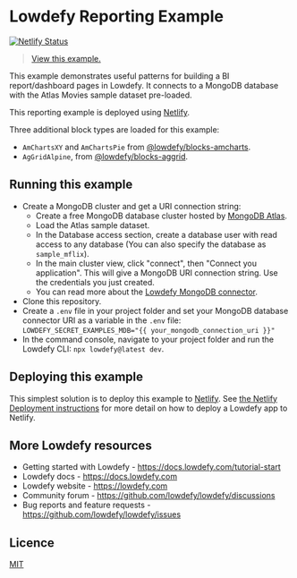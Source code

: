 # Lowdefy Reporting Example

[![Netlify Status](https://api.netlify.com/api/v1/badges/51d48dcb-b42a-4d03-8740-2d8b861e4da9/deploy-status)](https://app.netlify.com/sites/lowdefy-example-reporting/deploys)

> [View this example.](https://example-reporting.lowdefy.com)

This example demonstrates useful patterns for building a BI report/dashboard pages in Lowdefy. It connects to a MongoDB database with the Atlas Movies sample dataset pre-loaded.

This reporting example is deployed using [Netlify](https://docs.lowdefy.com/deployment).

Three additional block types are loaded for this example:

- `AmChartsXY` and `AmChartsPie` from [@lowdefy/blocks-amcharts](https://github.com/lowdefy/blocks-amcharts).
- `AgGridAlpine`, from [@lowdefy/blocks-aggrid](https://github.com/lowdefy/blocks-aggrid).

## Running this example

-  Create a MongoDB cluster and get a URI connection string:
    - Create a free MongoDB database cluster hosted by [MongoDB Atlas](https://www.mongodb.com/try).
    - Load the Atlas sample dataset.
    - In the Database access section, create a database user with read access to any database (You can also specify the database as `sample_mflix`).
    - In the main cluster view, click "connect", then "Connect you application". This will give a MongoDB URI connection string. Use the credentials you just created.
    - You can read more about the [Lowdefy MongoDB connector](https://docs.lowdefy.com/MongoDB).
- Clone this repository.
- Create a `.env` file in your project folder and set your MongoDB database connector URI as a variable in the `.env` file: `LOWDEFY_SECRET_EXAMPLES_MDB="{{ your_mongodb_connection_uri }}"`
- In the command console, navigate to your project folder and run the Lowdefy CLI: `npx lowdefy@latest dev`.

## Deploying this example

This simplest solution is to deploy this example to [Netlify](https://netlify.com). See [the Netlify Deployment instructions](https://docs.lowdefy.com/deployment) for more detail on how to deploy a Lowdefy app to Netlify.

## More Lowdefy resources

- Getting started with Lowdefy - https://docs.lowdefy.com/tutorial-start
- Lowdefy docs - https://docs.lowdefy.com
- Lowdefy website - https://lowdefy.com
- Community forum - https://github.com/lowdefy/lowdefy/discussions
- Bug reports and feature requests - https://github.com/lowdefy/lowdefy/issues

## Licence

[MIT](https://github.com/lowdefy/lowdefy-example-reporting/blob/main/LICENSE)

